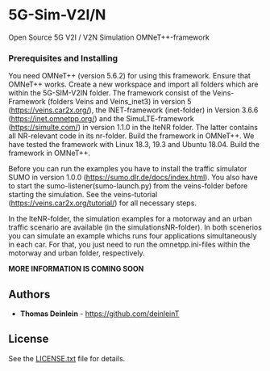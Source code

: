 # 5G-Sim-V2I/N
Open Source 5G V2I / V2N Simulation OMNeT++-framework

### Prerequisites and Installing
You need OMNeT++ (version 5.6.2) for using this framework. Ensure that OMNeT++ works. Create a new workspace and import all folders which are within the 5G-SIM-V2IN folder. 
The framework consist of the Veins-Framework (folders Veins and Veins_inet3) in version 5 (https://veins.car2x.org/), the INET-framework (inet-folder) in Version 3.6.6 (https://inet.omnetpp.org/) and the SimuLTE-framework (https://simulte.com/) in version 1.1.0 in the lteNR folder. The latter contains all NR-relevant code in its nr-folder. Build the framework in OMNeT++. We have tested the framework with Linux 18.3, 19.3 and Ubuntu 18.04. Build the framework in OMNeT++.

Before you can run the examples you have to install the traffic simulator SUMO in version 1.0.0 (https://sumo.dlr.de/docs/index.html). You also have to start the sumo-listener(sumo-launch.py) from the veins-folder before starting the simulation. See the veins-tutorial (https://veins.car2x.org/tutorial/) for all necessary steps.

In the lteNR-folder, the simulation examples for a motorway and an urban traffic scenario are available (in the simulationsNR-folder). In both scenerios you can simulate an example whichs runs four applications simultaneously in each car. For that, you just need to run the omnetpp.ini-files within the motorway and urban folder, respectively.


**MORE INFORMATION IS COMING SOON**

## Authors

* **Thomas Deinlein** - https://github.com/deinleinT

## License

See the [LICENSE.txt](LICENSE.txt) file for details.
